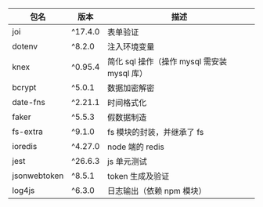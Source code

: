 | 包名         | 版本    | 描述                                        |
| ------------ | ------- | ------------------------------------------- |
| joi          | ^17.4.0 | 表单验证                                    |
| dotenv       | ^8.2.0  | 注入环境变量                                |
| knex         | ^0.95.4 | 简化 sql 操作（操作 mysql 需安装 mysql 库） |
| bcrypt       | ^5.0.1  | 数据加密解密                                |
| date-fns     | ^2.21.1 | 时间格式化                                  |
| faker        | ^5.5.3  | 假数据制造                                  |
| fs-extra     | ^9.1.0  | fs 模块的封装，并继承了 fs                  |
| ioredis      | ^4.27.0 | node 端的 redis                             |
| jest         | ^26.6.3 | js 单元测试                                 |
| jsonwebtoken | ^8.5.1  | token 生成及验证                            |
| log4js       | ^6.3.0  | 日志输出（依赖 npm 模块）                   |
